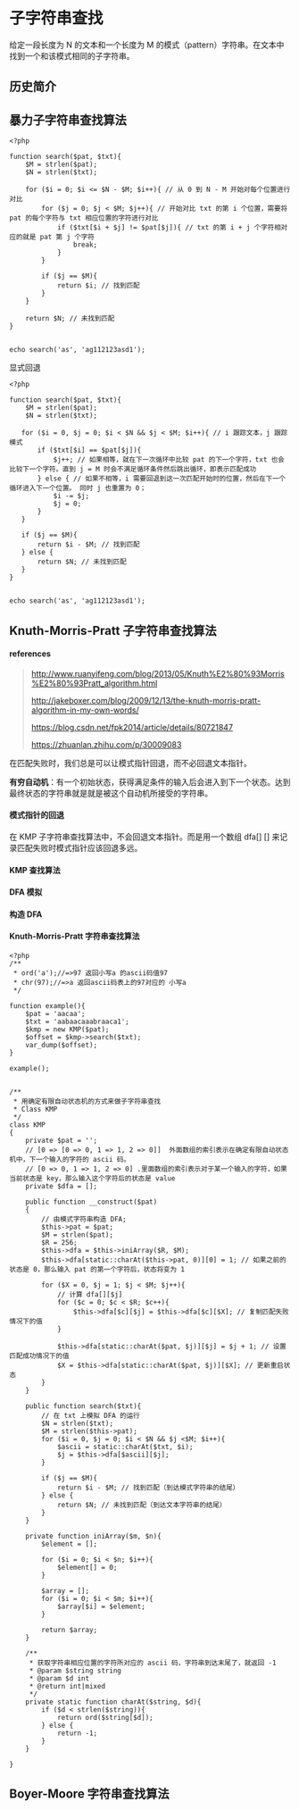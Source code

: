 # 子字符串查找

给定一段长度为 N 的文本和一个长度为 M 的模式（pattern）字符串。在文本中找到一个和该模式相同的子字符串。

## 历史简介

## 暴力子字符串查找算法

```
<?php

function search($pat, $txt){
    $M = strlen($pat);
    $N = strlen($txt);

    for ($i = 0; $i <= $N - $M; $i++){ // 从 0 到 N - M 开始对每个位置进行对比
        for ($j = 0; $j < $M; $j++){ // 开始对比 txt 的第 i 个位置，需要将 pat 的每个字符与 txt 相应位置的字符进行对比
            if ($txt[$i + $j] != $pat[$j]){ // txt 的第 i + j 个字符相对应的就是 pat 第 j 个字符
                break;
            }
        }

        if ($j == $M){
            return $i; // 找到匹配
        }
    }

    return $N; // 未找到匹配
}


echo search('as', 'ag112123asd1');
```

显式回退

```
<?php

function search($pat, $txt){
    $M = strlen($pat);
    $N = strlen($txt);

   for ($i = 0, $j = 0; $i < $N && $j < $M; $i++){ // i 跟踪文本，j 跟踪模式
       if ($txt[$i] == $pat[$j]){
           $j++; // 如果相等，就在下一次循环中比较 pat 的下一个字符，txt 也会比较下一个字符。直到 j = M 时会不满足循环条件然后跳出循环，即表示匹配成功
       } else { // 如果不相等，i 需要回退到这一次匹配开始时的位置，然后在下一个循环进入下一个位置。 同时 j 也重置为 0；
           $i -= $j;
           $j = 0;
       }
   }

   if ($j == $M){
       return $i - $M; // 找到匹配
   } else {
       return $N; // 未找到匹配
   }
}


echo search('as', 'ag112123asd1');
```

## Knuth-Morris-Pratt 子字符串查找算法

#### references

> http://www.ruanyifeng.com/blog/2013/05/Knuth%E2%80%93Morris%E2%80%93Pratt_algorithm.html
>
> http://jakeboxer.com/blog/2009/12/13/the-knuth-morris-pratt-algorithm-in-my-own-words/
>
> https://blog.csdn.net/fpk2014/article/details/80721847
>
> https://zhuanlan.zhihu.com/p/30009083

在匹配失败时，我们总是可以让模式指针回退，而不必回退文本指针。

**有穷自动机**：有一个初始状态，获得满足条件的输入后会进入到下一个状态。达到最终状态的字符串就是就是被这个自动机所接受的字符串。

#### 模式指针的回退

在 KMP 子字符串查找算法中，不会回退文本指针。而是用一个数组 dfa[] [] 来记录匹配失败时模式指针应该回退多远。

#### KMP 查找算法

#### DFA 模拟

#### 构造 DFA

#### Knuth-Morris-Pratt 字符串查找算法

```
<?php
/**
 * ord('a');//=>97 返回小写a 的ascii码值97
 * chr(97);//=>a 返回ascii码表上的97对应的 小写a
 */

function example(){
    $pat = 'aacaa';
    $txt = 'aabaacaaabraaca1';
    $kmp = new KMP($pat);
    $offset = $kmp->search($txt);
    var_dump($offset);
}

example();


/**
 * 用确定有限自动状态机的方式来做子字符串查找
 * Class KMP
 */
class KMP
{
    private $pat = '';
    // [0 => [0 => 0, 1 => 1, 2 => 0]]  外面数组的索引表示在确定有限自动状态机中，下一个输入的字符的 ascii 码。
    // [0 => 0, 1 => 1, 2 => 0] .里面数组的索引表示对于某一个输入的字符，如果当前状态是 key，那么输入这个字符后的状态是 value
    private $dfa = [];

    public function __construct($pat)
    {
        // 由模式字符串构造 DFA;
        $this->pat = $pat;
        $M = strlen($pat);
        $R = 256;
        $this->dfa = $this->iniArray($R, $M);
        $this->dfa[static::charAt($this->pat, 0)][0] = 1; // 如果之前的状态是 0，那么输入 pat 的第一个字符后，状态将变为 1

        for ($X = 0, $j = 1; $j < $M; $j++){
            // 计算 dfa[][$j]
            for ($c = 0; $c < $R; $c++){
                $this->dfa[$c][$j] = $this->dfa[$c][$X]; // 复制匹配失败情况下的值
            }

            $this->dfa[static::charAt($pat, $j)][$j] = $j + 1; // 设置匹配成功情况下的值
            $X = $this->dfa[static::charAt($pat, $j)][$X]; // 更新重启状态
        }
    }

    public function search($txt){
        // 在 txt 上模拟 DFA 的运行
        $N = strlen($txt);
        $M = strlen($this->pat);
        for ($i = 0, $j = 0; $i < $N && $j <$M; $i++){
            $ascii = static::charAt($txt, $i);
            $j = $this->dfa[$ascii][$j];
        }

        if ($j == $M){
            return $i - $M; // 找到匹配（到达模式字符串的结尾）
        } else {
            return $N; // 未找到匹配（到达文本字符串的结尾）
        }
    }

    private function iniArray($m, $n){
        $element = [];

        for ($i = 0; $i < $n; $i++){
            $element[] = 0;
        }

        $array = [];
        for ($i = 0; $i < $m; $i++){
            $array[$i] = $element;
        }

        return $array;
    }

    /**
     * 获取字符串相应位置的字符所对应的 ascii 码，字符串到达末尾了，就返回 -1
     * @param $string string
     * @param $d int
     * @return int|mixed
     */
    private static function charAt($string, $d){
        if ($d < strlen($string)){
            return ord($string[$d]);
        } else {
            return -1;
        }
    }

}
```

## Boyer-Moore 字符串查找算法

